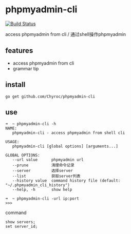 # phpmyadmin-cli

[![Build Status](https://travis-ci.org/Chyroc/phpmyadmin-cli.svg?branch=master)](https://travis-ci.org/Chyroc/phpmyadmin-cli)

access phpmyadmin from cli / 通过shell操作phpmyadmin

## features
* access phpmyadmin from cli
* grammar tip

## install
```
go get github.com/Chyroc/phpmyadmin-cli
```

## use

```
➜  ~ phpmyadmin-cli -h
NAME:
   phpmyadmin-cli - access phpmyadmin from shell cli

USAGE:
   phpmyadmin-cli [global options] [arguments...]

GLOBAL OPTIONS:
   --url value      phpmyadmin url
   --prune          清理命令记录
   --server         选择server
   --list           获取server列表
   --history value  command history file (default: "~/.phpmyadmin_cli_history")
   --help, -h       show help
```

```
➜  ~ phpmyadmin-cli -url ip:port
>>>
```

command
```
show servers;
set server_id;
```
